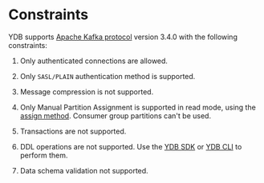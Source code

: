 # Constraints

YDB supports [Apache Kafka protocol](https://kafka.apache.org/protocol.html) version 3.4.0 with the following constraints:

1. Only authenticated connections are allowed.

2. Only `SASL/PLAIN` authentication method is supported.

3. Message compression is not supported.

4. Only Manual Partition Assignment is supported in read mode, using the [assign method](https://kafka.apache.org/35/javadoc/org/apache/kafka/clients/consumer/KafkaConsumer.html#assign(java.util.Collection)). Consumer group partitions can't be used.

5. Transactions are not supported.

6. DDL operations are not supported. Use the [YDB SDK](../ydb-sdk/index.md) or [YDB CLI](../ydb-cli/index.md) to perform them.

7. Data schema validation not supported.
